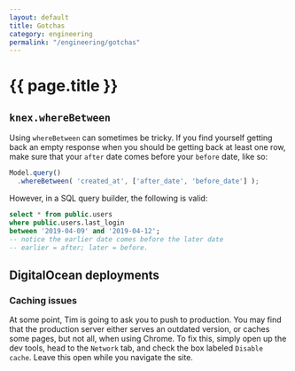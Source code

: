 ```yaml
---
layout: default
title: Gotchas
category: engineering
permalink: "/engineering/gotchas"
---
```


# {{ page.title }}

## `knex.whereBetween`

Using `whereBetween` can sometimes be tricky. If you find
yourself getting back an empty response when you should be
getting back at least one row, make sure that your `after`
date comes before your `before` date, like so:

```js
Model.query()
  .whereBetween( 'created_at', ['after_date', 'before_date'] );
```

However, in a SQL query builder, the following is valid:

```sql
select * from public.users
where public.users.last_login
between '2019-04-09' and '2019-04-12';
-- notice the earlier date comes before the later date
-- earlier = after; later = before.
```

## DigitalOcean deployments

### Caching issues

At some point, Tim is going to ask you to push to
production. You may find that the production server either
serves an outdated version, or caches some pages, but not
all, when using Chrome. To fix this, simply open up the dev
tools, head to the `Network` tab, and check the box labeled
`Disable cache`. Leave this open while you navigate the
site.

